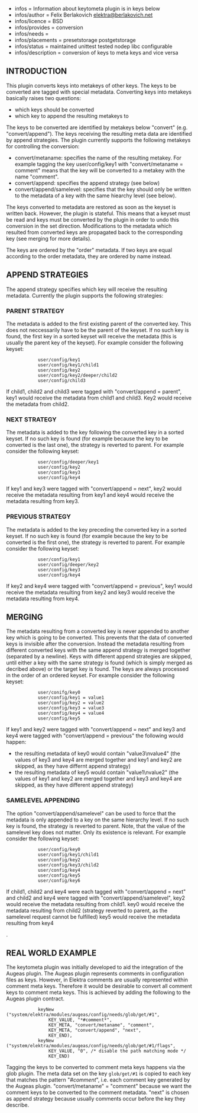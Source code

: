- infos = Information about keytometa plugin is in keys below
- infos/author = Felix Berlakovich <elektra@berlakovich.net>
- infos/licence = BSD
- infos/provides = conversion
- infos/needs =
- infos/placements = presetstorage postgetstorage
- infos/status = maintained unittest tested nodep libc configurable
- infos/description = conversion of keys to meta keys and vice versa

## INTRODUCTION ##

This plugin converts keys into metakeys of other keys.
The keys to be converted are tagged with special metadata.
Converting keys into metakeys basically raises two questions:
- which keys should be converted
- which key to append the resulting metakeys to

The keys to be converted are identified by metakeys below "convert" (e.g. "convert/append").
The keys receiving the resulting meta data are identified by append strategies.
The plugin currently supports the following metakeys for controlling the conversion:

- convert/metaname: specifies the name of the resulting metakey. For example tagging the key user/config/key1 with "convert/metaname = comment" means that the key will be converted to a metakey with the name "comment".
- convert/append: specifies the append strategy (see below)
- convert/append/samelevel: specifies that the key should only be written to the metadata of a key with the same hiearchy level (see below).

The keys converted to metadata are restored as soon as the keyset is written back.
However, the plugin is stateful. This means that a keyset must be read and keys must be
converted by the plugin in order to undo this conversion in the set direction.
Modifications to the metadata which resulted from converted keys are propagated back
to the corresponding key (see merging for more details).

The keys are ordered by the "order" metadata. If two keys are equal according to the order metadata,
they are ordered by name instead.



## APPEND STRATEGIES ##

The append strategy specifies which key will receive the resulting metadata.
Currently the plugin supports the following strategies:

### PARENT STRATEGY ###

The metadata is added to the first existing parent of the converted key.
This does not neccessarily have to be the parent of the keyset. If no such key is found,
the first key in a sorted keyset will receive the metadata (this is usually the parent key of the keyset).
For example consider the following keyset:

				user/config/key1
				user/config/key1/child1
				user/config/key2
				user/config/key2/deeper/child2
				user/config/child3

If child1, child2 and child3 were tagged with "convert/append = parent", key1 would receive
the metadata from child1 and child3. Key2 would receive the metadata from child2.

### NEXT STRATEGY ###

The metadata is added to the key following the converted key in a sorted keyset.
If no such key is found (for example because the key to be converted is the last one),
the strategy is reverted to parent. For example consider the following keyset:

				user/config/deeper/key1
				user/config/key2
				user/config/key3
				user/config/key4

If key1 and key3 were tagged with "convert/append = next", key2 would receive the metadata
resulting from key1 and key4 would receive the metadata resulting from key3.

### PREVIOUS STRATEGY ###

The metadata is added to the key preceding the converted key in a sorted keyset.
If no such key is found (for example because the key to be converted is the first one),
the strategy is reverted to parent. For example consider the following keyset:

				user/config/key1
				user/config/deeper/key2
				user/config/key3
				user/config/key4

If key2 and key4 were tagged with "convert/append = previous", key1 would receive the metadata
resulting from key2 and key3 would receive the metadata resulting from key4.



## MERGING ##

The metadata resulting from a converted key is never appended to another key which is going to
be converted. This prevents that the data of converted keys is invisible after the conversion.
Instead the metadata resulting from different converted keys with the same append strategy is
merged together (separated by a newline). Keys with different append strategies are skipped,
until either a key with the same strategy is found (which is simply merged as decribed above)
or the target key is found. The keys are always processed in the order of an ordered keyset.
For example consider the following keyset:

				user/conifg/key0
				user/config/key1 = value1
				user/config/key2 = value2
				user/config/key3 = value3
				user/config/key4 = value4
				user/config/key5

If key1 and key2 were tagged with "convert/append = next" and key3 and key4 were tagged with "convert/append = previous" the following would happen:
- the resulting metadata of key0 would contain "value3\nvalue4" (the values of key3 and key4 are merged together and key1 and key2 are skipped, as they have differnt append strategy)
- the resulting metadata of key5 would contain "value1\nvalue2" (the values of key1 and key2 are merged together and key3 and key4 are skipped, as they have different append strategy)



### SAMELEVEL APPENDING ###

The option "convert/append/samelevel" can be used to force that the metadata is only appended to a key on the same hierarchy level. If no such key is found, the strategy is reverted to parent. Note, that the value of the samelevel key does not matter. Only its existence is relevant. For example consider the following keyset:

				user/config/key0
				user/config/key1/child1
				user/config/key2
				user/config/key3/child2
				user/config/key4
				user/config/key5
				user/config/key6

If child1, child2 and key4 were each tagged with "convert/append = next" and child2 and key4 were tagged with "convert/append/samelevel", key2 would receive the metadata resulting from child1.
key0 would receive the metadata resulting from child2 (strategy reverted to parent, as the samelevel request cannot be fulfilled)
key5 would receive the metadata resulting from key4

.

## REAL WORLD EXAMPLE ##

The keytometa plugin was initially developed to aid the integration of the Augeas plugin. The Augeas plugin represents comments in configuration files as keys. However,
in Elektra comments are usually represented within comment meta keys. Therefore it would be desirable to convert all comment keys to comment meta keys. This is achieved
by adding the following to the Augeas plugin contract.

				keyNew ("system/elektra/modules/augeas/config/needs/glob/get/#1",
					KEY_VALUE, "*#comment*",
					KEY_META, "convert/metaname", "comment",
					KEY_META, "convert/append", "next",
					KEY_END),
				keyNew ("system/elektra/modules/augeas/config/needs/glob/get/#1/flags",
					KEY_VALUE, "0", /* disable the path matching mode */
					KEY_END)

Tagging the keys to be converted to comment meta keys happens via the glob plugin. The meta data set on the key `glob/get/#1` is copied to each key that matches the
pattern "*#comment*", i.e. each comment key generated by the Augeas plugin. "convert/metaname" = "comment" because we want the comment keys to be converted to the
comment metadata. "next" is chosen as append strategy because usually comments occur before the key they describe.
